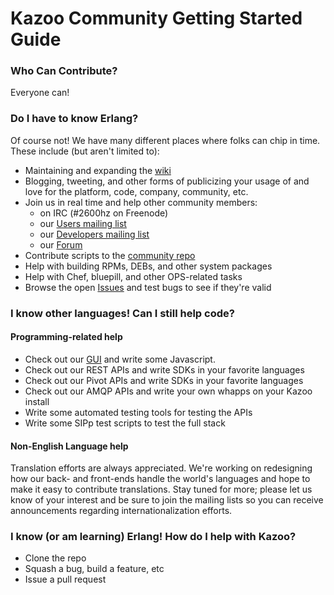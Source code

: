 Kazoo Community Getting Started Guide
=====

### Who Can Contribute?

Everyone can!

### Do I have to know Erlang?

Of course not! We have many different places where folks can chip in time. These include (but aren't limited to):
* Maintaining and expanding the [wiki](https://wiki.2600hz.com)
* Blogging, tweeting, and other forms of publicizing your usage of and love for the platform, code, company, community, etc.
* Join us in real time and help other community members:
  * on IRC (#2600hz on Freenode)
  * our [Users mailing list](https://groups.google.com/forum/?fromgroups#!forum/2600hz-users)
  * our [Developers mailing list](https://groups.google.com/forum/?fromgroups#!forum/2600hz-dev)
  * our [Forum](http://forum.2600hz.com/)
* Contribute scripts to the [community repo](https://github.com/2600hz/community-scripts)
* Help with building RPMs, DEBs, and other system packages
* Help with Chef, bluepill, and other OPS-related tasks
* Browse the open [Issues](https://2600hz.atlassian.net/browse/KAZOO) and test bugs to see if they're valid

### I know other languages! Can I still help code?

#### Programming-related help

* Check out our [GUI](https://github.com/2600hz/kazoo_ui) and write some Javascript.
* Check out our REST APIs and write SDKs in your favorite languages
* Check out our Pivot APIs and write SDKs in your favorite languages
* Check out our AMQP APIs and write your own whapps on your Kazoo install
* Write some automated testing tools for testing the APIs
* Write some SIPp test scripts to test the full stack

#### Non-English Language help

Translation efforts are always appreciated. We're working on redesigning how our back- and front-ends handle the world's languages and hope to make it easy to contribute translations. Stay tuned for more; please let us know of your interest and be sure to join the mailing lists so you can receive announcements regarding internationalization efforts.

### I know (or am learning) Erlang! How do I help with Kazoo?

* Clone the repo
* Squash a bug, build a feature, etc
* Issue a pull request
